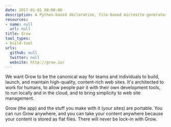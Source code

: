```yaml
---
date: 2017-01-01 00:00:00
description: A Python-based declarative, file-based microsite generator
resources:
- name: null
  url: null
title: Grow
tool_types:
- build-tool
urls:
  github: null
  twitter: null
  website: http://grow.io/
---
```


We want Grow to be the canonical way for teams and individuals to build, launch, and maintain high-quality, content-rich web sites. It's architected to work for humans, to allow people pair it with their own development tools, to run locally and in the cloud, and to bring simplicity to web site management.

Grow (the app) and the stuff you make with it (your sites) are portable. You can run Grow anywhere, and you can take your content anywhere because your content is stored as flat files. There will never be lock-in with Grow.